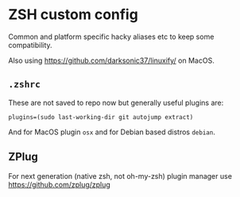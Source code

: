 # ZSH custom config

Common and platform specific hacky aliases etc to keep some compatibility.

Also using https://github.com/darksonic37/linuxify/ on MacOS.

## `.zshrc`
These are not saved to repo now but generally useful plugins are:

    plugins=(sudo last-working-dir git autojump extract)

And for MacOS plugin `osx` and for Debian based distros `debian`.

## ZPlug
For next generation (native zsh, not oh-my-zsh) plugin manager use https://github.com/zplug/zplug
